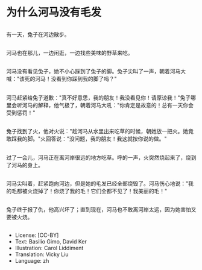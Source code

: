 # 为什么河马没有毛发

##
有一天，兔子在河边散步。

##
河马也在那儿，一边闲逛，一边找些美味的野草来吃。

##
河马没有看见兔子，她不小心踩到了兔子的脚。兔子尖叫了一声，朝着河马大喊："该死的河马！没看到你踩到我的脚了吗？"

##
河马赶紧给兔子道歉："真不好意思，我的朋友！我没看见你！请原谅我！"兔子哪里会听河马的解释，他气极了，朝着河马大吼："你肯定是故意的！总有一天你会受到惩罚！"

##
兔子找到了火，他对火说："趁河马从水里出来吃草的时候，朝她放一把火。她竟敢踩我的脚。"火回答说："没问题，我的朋友！我这就按你说的做。"

##
过了一会儿，河马正在离河岸很远的地方吃草。呼的一声，火突然烧起来了，烧到了河马的身上。

##
河马尖叫着，赶紧跑向河边，但是她的毛发已经全部烧毁了。河马伤心地说："我的毛都被火烧掉了！你烧了我的毛！它们全都不见了！我美丽的毛！"

##
兔子终于报了仇，他高兴坏了；直到现在，河马也不敢离河岸太远，因为她害怕又要被火烧。

##
* License: [CC-BY]
* Text: Basilio Gimo, David Ker
* Illustration: Carol Liddiment
* Translation: Vicky Liu
* Language: zh

